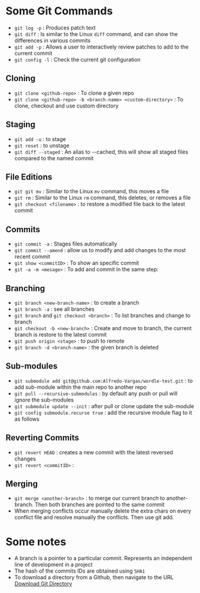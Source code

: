 # Some Git Commands
- `git log -p` : Produces patch text
- `git diff` : Is similar to the Linux `diff` command, and can show the differences in various commits
- `git add -p` : Allows a user to interactively review patches to add to the current commit
- `git config -l` : Check the current git configuration

## Cloning
- `git clone <github-repo>` : To clone a given repo
- `git clone <github-repo> -b <branch-name> <custom-directory>` : To clone, checkout and use custom directory

## Staging
- `git add -u` : to stage 
- `git reset` : to unstage
- `git diff --staged` : An alias to --cached, this will show all staged files compared to the named commit

## File Editions
- `git git mv` : Similar to the Linux `mv` command, this moves a file
- `git rm` : Similar to the Linux `rm` command, this deletes, or removes a file
- `git checkout <filename>` : to restore a modified file back to the latest commit

## Commits
- `git commit -a` : Stages files automatically
- `git commit --amend` : allow us to modify and add changes to the most recent commit
- `git show <commitID>` : To show an specific commit
- `git -a -m <mesage>` : To add and commit in the same step:

## Branching
- `git branch <new-branch-name>` : to create a branch
- `git branch -a` : see all branches
- `git branch` and `git checkout <branch>` : To list branches and change to branch
- `git checkout -b <new-branch>` : Create and move to branch, the current branch is restore to the latest commit
- `git push origin <stage>` : to push to remote
- `git branch -d <branch-name>` : the given branch is deleted

## Sub-modules
- `git submodule add git@github.com:Alfredo-Vargas/wordle-test.git` : to add sub-module within the main repo to another repo
- `git pull --recursive-submodules` : by default any push or pull will ignore the sub-modules
- `git submodule update --init` : after pull or clone update the sub-module 
- `git config submodule.recurse true` : add the recursive module flag to it as follows

## Reverting Commits
- `git revert HEAD` : creates a new commit with the latest reversed changes
- `git revert <commitID>` : 

## Merging
- `git merge <another-branch>` : to merge our current branch to another-branch. Then both branches are pointed to the same commit
- When merging conflicts occur manually delete the extra chars on every conflict file and resolve manually the conflicts. Then use git add.

# Some notes
- A branch is a pointer to a particular commit. Represents an independent line of development in a project
- The hash of the commits IDs are obtained using `SHA1`
- To download a directory from a Github, then navigate to the URL [Download Git Directory](https://downgit.github.io/-/home)
